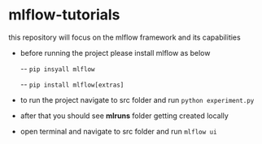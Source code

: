 # mlflow-tutorials
this repository will focus on the mlflow framework and its capabilities

- before running the project please install mlflow as below

    -- `pip insyall mlflow`

    -- `pip install mlflow[extras]` 
- to run the project navigate to src folder and run `python experiment.py`
- after that you should see **mlruns** folder getting created locally
- open terminal and navigate to src folder and run `mlflow ui`
